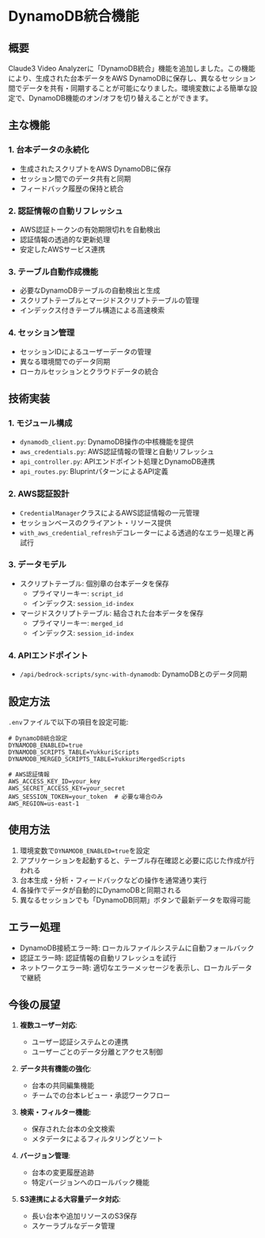 # DynamoDB統合機能

## 概要
Claude3 Video Analyzerに「DynamoDB統合」機能を追加しました。この機能により、生成された台本データをAWS DynamoDBに保存し、異なるセッション間でデータを共有・同期することが可能になりました。環境変数による簡単な設定で、DynamoDB機能のオン/オフを切り替えることができます。

## 主な機能

### 1. 台本データの永続化
- 生成されたスクリプトをAWS DynamoDBに保存
- セッション間でのデータ共有と同期
- フィードバック履歴の保持と統合

### 2. 認証情報の自動リフレッシュ
- AWS認証トークンの有効期限切れを自動検出
- 認証情報の透過的な更新処理
- 安定したAWSサービス連携

### 3. テーブル自動作成機能
- 必要なDynamoDBテーブルの自動検出と生成
- スクリプトテーブルとマージドスクリプトテーブルの管理
- インデックス付きテーブル構造による高速検索

### 4. セッション管理
- セッションIDによるユーザーデータの管理
- 異なる環境間でのデータ同期
- ローカルセッションとクラウドデータの統合

## 技術実装

### 1. モジュール構成
- `dynamodb_client.py`: DynamoDB操作の中核機能を提供
- `aws_credentials.py`: AWS認証情報の管理と自動リフレッシュ
- `api_controller.py`: APIエンドポイント処理とDynamoDB連携
- `api_routes.py`: BluprintパターンによるAPI定義

### 2. AWS認証設計
- `CredentialManager`クラスによるAWS認証情報の一元管理
- セッションベースのクライアント・リソース提供
- `with_aws_credential_refresh`デコレーターによる透過的なエラー処理と再試行

### 3. データモデル
- スクリプトテーブル: 個別章の台本データを保存
  - プライマリーキー: `script_id`
  - インデックス: `session_id-index`
- マージドスクリプトテーブル: 結合された台本データを保存
  - プライマリーキー: `merged_id` 
  - インデックス: `session_id-index`

### 4. APIエンドポイント
- `/api/bedrock-scripts/sync-with-dynamodb`: DynamoDBとのデータ同期

## 設定方法
`.env`ファイルで以下の項目を設定可能:

```
# DynamoDB統合設定
DYNAMODB_ENABLED=true
DYNAMODB_SCRIPTS_TABLE=YukkuriScripts
DYNAMODB_MERGED_SCRIPTS_TABLE=YukkuriMergedScripts

# AWS認証情報
AWS_ACCESS_KEY_ID=your_key
AWS_SECRET_ACCESS_KEY=your_secret
AWS_SESSION_TOKEN=your_token  # 必要な場合のみ
AWS_REGION=us-east-1
```

## 使用方法

1. 環境変数で`DYNAMODB_ENABLED=true`を設定
2. アプリケーションを起動すると、テーブル存在確認と必要に応じた作成が行われる
3. 台本生成・分析・フィードバックなどの操作を通常通り実行
4. 各操作でデータが自動的にDynamoDBと同期される
5. 異なるセッションでも「DynamoDB同期」ボタンで最新データを取得可能

## エラー処理

- DynamoDB接続エラー時: ローカルファイルシステムに自動フォールバック
- 認証エラー時: 認証情報の自動リフレッシュを試行
- ネットワークエラー時: 適切なエラーメッセージを表示し、ローカルデータで継続

## 今後の展望

1. **複数ユーザー対応**:
   - ユーザー認証システムとの連携
   - ユーザーごとのデータ分離とアクセス制御

2. **データ共有機能の強化**:
   - 台本の共同編集機能
   - チームでの台本レビュー・承認ワークフロー

3. **検索・フィルター機能**:
   - 保存された台本の全文検索
   - メタデータによるフィルタリングとソート

4. **バージョン管理**:
   - 台本の変更履歴追跡
   - 特定バージョンへのロールバック機能

5. **S3連携による大容量データ対応**:
   - 長い台本や追加リソースのS3保存
   - スケーラブルなデータ管理